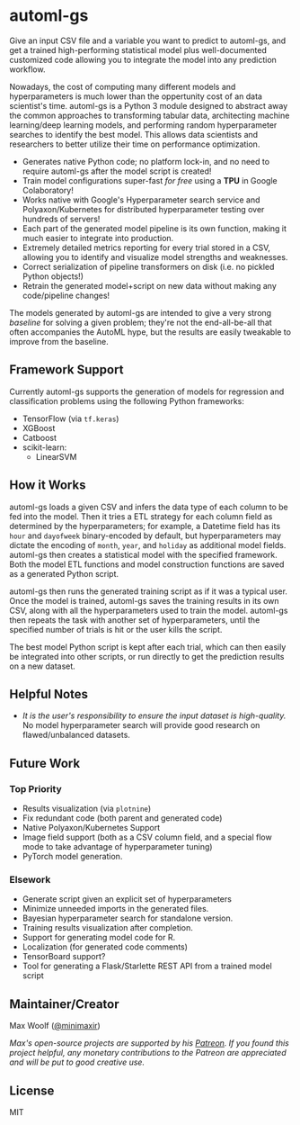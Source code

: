 # automl-gs

Give an input CSV file and a variable you want to predict to automl-gs, and get a trained high-performing statistical model plus well-documented customized code allowing you to integrate the model into any prediction workflow.

Nowadays, the cost of computing many different models and hyperparameters is much lower than the oppertunity cost of an data scientist's time. automl-gs is a Python 3 module designed to abstract away the common approaches to transforming tabular data, architecting machine learning/deep learning models, and performing random hyperparameter searches to identify the best model. This allows data scientists and researchers to better utilize their time on performance optimization.

* Generates native Python code; no platform lock-in, and no need to require automl-gs after the model script is created!
* Train model configurations super-fast *for free* using a **TPU** in Google Colaboratory!
* Works native with Google's Hyperparameter search service and Polyaxon/Kubernetes for distributed hyperparameter testing over hundreds of servers!
* Each part of the generated model pipeline is its own function, making it much easier to integrate into production.
* Extremely detailed metrics reporting for every trial stored in a CSV, allowing you to identify and visualize model strengths and weaknesses.
* Correct serialization of pipeline transformers on disk (i.e. no pickled Python objects!)
* Retrain the generated model+script on new data without making any code/pipeline changes!

The models generated by automl-gs are intended to give a very strong *baseline* for solving a given problem; they're not the end-all-be-all that often accompanies the AutoML hype, but the results are easily tweakable to improve from the baseline.

## Framework Support

Currently automl-gs supports the generation of models for regression and classification problems using the following Python frameworks:

* TensorFlow (via `tf.keras`)
* XGBoost
* Catboost
* scikit-learn:
  * LinearSVM

## How it Works

automl-gs loads a given CSV and infers the data type of each column to be fed into the model. Then it tries a ETL strategy for each column field as determined by the hyperparameters; for example, a Datetime field has its `hour` and `dayofweek` binary-encoded by default, but hyperparameters may dictate the encoding of `month`, `year`, and `holiday` as additional model fields. automl-gs then creates a statistical model with the specified framework. Both the model ETL functions and model construction functions are saved as a generated Python script.

automl-gs then runs the generated training script as if it was a typical user. Once the model is trained, automl-gs saves the training results in its own CSV, along with all the hyperparameters used to train the model. automl-gs then repeats the task with another set of hyperparameters, until the specified number of trials is hit or the user kills the script.

The best model Python script is kept after each trial, which can then easily be integrated into other scripts, or run directly to get the prediction results on a new dataset.

## Helpful Notes

* *It is the user's responsibility to ensure the input dataset is high-quality.* No model hyperparameter search will provide good research on flawed/unbalanced datasets.

## Future Work

### Top Priority

* Results visualization (via `plotnine`)
* Fix redundant code (both parent and generated code)
* Native Polyaxon/Kubernetes Support
* Image field support (both as a CSV column field, and a special flow mode to take advantage of hyperparameter tuning)
* PyTorch model generation.

### Elsework

* Generate script given an explicit set of hyperparameters
* Minimize unneeded imports in the generated files.
* Bayesian hyperparameter search for standalone version.
* Training results visualization after completion.
* Support for generating model code for R.
* Localization (for generated code comments)
* TensorBoard support?
* Tool for generating a Flask/Starlette REST API from a trained model script

## Maintainer/Creator

Max Woolf ([@minimaxir](http://minimaxir.com))

*Max's open-source projects are supported by his [Patreon](https://www.patreon.com/minimaxir). If you found this project helpful, any monetary contributions to the Patreon are appreciated and will be put to good creative use.*

## License

MIT